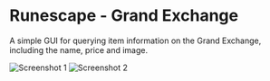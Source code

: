 # Runescape - Grand Exchange
A simple GUI for querying item information on the Grand Exchange, including the name, price and image.

![Screenshot 1](https://www.dropbox.com/s/zh87mu4lc7pueir/Screen%20Shot%202015-11-01%20at%2010.44.18.png?raw=1)
![Screenshot 2](https://www.dropbox.com/s/r257xcsdzxye7e8/Screen%20Shot%202015-11-01%20at%2010.44.27.png?raw=1)
